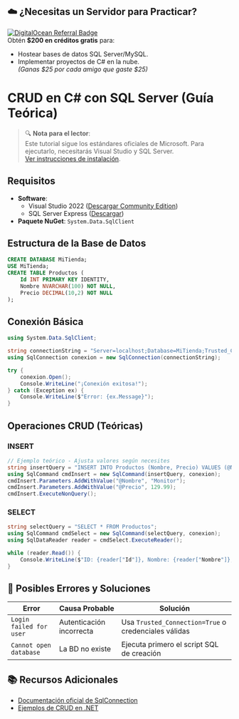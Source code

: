 ## ☁️ ¿Necesitas un Servidor para Practicar?  
[![DigitalOcean Referral Badge](https://web-platforms.sfo2.digitaloceanspaces.com/WWW/Badge%201.svg)](https://m.do.co/c/768a41ff6595)  
Obtén **$200 en créditos gratis** para:  
- Hostear bases de datos SQL Server/MySQL.  
- Implementar proyectos de C# en la nube.  
*(Ganas $25 por cada amigo que gaste $25)*  

# CRUD en C# con SQL Server (Guía Teórica)

> 🔍 **Nota para el lector**:  
> Este tutorial sigue los estándares oficiales de Microsoft. Para ejecutarlo, necesitarás Visual Studio y SQL Server.  
> [Ver instrucciones de instalación](#-requisitos).

## Requisitos
- **Software**:
  - Visual Studio 2022 ([Descargar Community Edition](https://visualstudio.microsoft.com/es/vs/community/))
  - SQL Server Express ([Descargar](https://www.microsoft.com/es-es/sql-server/sql-server-downloads))
- **Paquete NuGet**: `System.Data.SqlClient`

## Estructura de la Base de Datos
```sql
CREATE DATABASE MiTienda;
USE MiTienda;
CREATE TABLE Productos (
    Id INT PRIMARY KEY IDENTITY,
    Nombre NVARCHAR(100) NOT NULL,
    Precio DECIMAL(10,2) NOT NULL
);
```

## Conexión Básica
```csharp
using System.Data.SqlClient;

string connectionString = "Server=localhost;Database=MiTienda;Trusted_Connection=True;";
using SqlConnection conexion = new SqlConnection(connectionString);

try {
    conexion.Open();
    Console.WriteLine("¡Conexión exitosa!");
} catch (Exception ex) {
    Console.WriteLine($"Error: {ex.Message}");
}
```

## Operaciones CRUD (Teóricas)

### INSERT
```csharp
// Ejemplo teórico - Ajusta valores según necesites
string insertQuery = "INSERT INTO Productos (Nombre, Precio) VALUES (@Nombre, @Precio)";
using SqlCommand cmdInsert = new SqlCommand(insertQuery, conexion);
cmdInsert.Parameters.AddWithValue("@Nombre", "Monitor");
cmdInsert.Parameters.AddWithValue("@Precio", 129.99);
cmdInsert.ExecuteNonQuery();
```

### SELECT
```csharp
string selectQuery = "SELECT * FROM Productos";
using SqlCommand cmdSelect = new SqlCommand(selectQuery, conexion);
using SqlDataReader reader = cmdSelect.ExecuteReader();

while (reader.Read()) {
    Console.WriteLine($"ID: {reader["Id"]}, Nombre: {reader["Nombre"]}, Precio: {reader["Precio"]}");
}
```

## 🚨 Posibles Errores y Soluciones
| Error | Causa Probable | Solución |
|-------|---------------|----------|
| `Login failed for user` | Autenticación incorrecta | Usa `Trusted_Connection=True` o credenciales válidas |
| `Cannot open database` | La BD no existe | Ejecuta primero el script SQL de creación |

## 📚 Recursos Adicionales
- [Documentación oficial de SqlConnection](https://learn.microsoft.com/es-es/dotnet/api/system.data.sqlclient.sqlconnection)
- [Ejemplos de CRUD en .NET](https://dotnettutorials.net)
